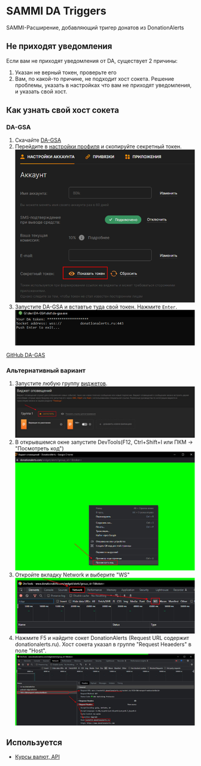 # SAMMI DA Triggers

SAMMI-Расширение, добавляющий тригер донатов из DonationAlerts

## Не приходят уведомления

Если вам не приходят уведомления от DA, существует 2 причины:
1. Указан не верный токен, проверьте его
2. Вам, по какой-то причине, не подходит хост сокета. Решение проблемы, указать в настройках что вам не приходят уведомления, и указать свой хост.


## Как узнать свой хост сокета

### DA-GSA

1. Скачайте [DA-GSA](https://github.com/80LK/DA-GSA/releases/download/1.0/da-gsa.exe)
2. Перейдите в [настройки профиля](https://www.donationalerts.com/dashboard/general-settings/account) и скопируйте секретный токен.
![Get token](./img/da-gsa-1.png "Get token")
3. Запустите DA-GSA и вставтье туда свой токен. Нажмите `Enter`.
![Put token](./img/da-gsa-2.png "Put token")

[GitHub DA-GAS](https://github.com/80LK/DA-GSA)

### Альтернативный вариант

1. Запустите любую группу [виджетов](https://www.donationalerts.com/dashboard/widgets/alerts).
![Run widget](/img/get-host-1.jpg "Run widget")
2. В открывшемся окне запустите DevTools(F12, Ctrl+Shift+I или ПКМ -> "Посмотреть код")
![Open DevTools](/img/get-host-2.jpg "Open DevTools")
3. Откройте вкладку Network и выберите "WS"
![Open Network](/img/get-host-3.jpg "Open Network")
4. Нажмите F5 и найдите сокет DonationAlerts (Request URL содержит donationalerts.ru). Хост сокета указал в группе "Request Heaeders" в поле "Host".
![Find Socket and get Host](/img/get-host-4.jpg "Find Socket and get Host")

## Используется
* [Курсы валют, API](https://www.cbr-xml-daily.ru)
